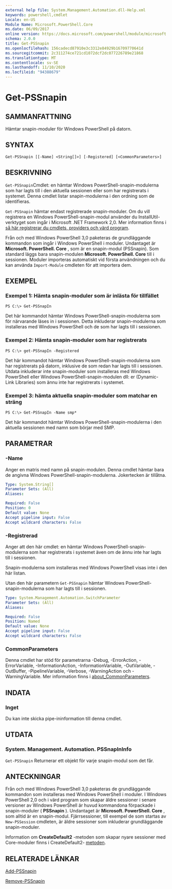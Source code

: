 ```yaml
---
external help file: System.Management.Automation.dll-Help.xml
keywords: powershell,cmdlet
Locale: en-US
Module Name: Microsoft.PowerShell.Core
ms.date: 06/09/2017
online version: https://docs.microsoft.com/powershell/module/microsoft.powershell.core/get-pssnapin?view=powershell-5.1&WT.mc_id=ps-gethelp
schema: 2.0.0
title: Get-PSSnapin
ms.openlocfilehash: 156cadecd87910e3c3312e84929b16709770641d
ms.sourcegitcommit: 2c311274ce721cd1072dcf2dc077226789e21868
ms.translationtype: MT
ms.contentlocale: sv-SE
ms.lasthandoff: 11/10/2020
ms.locfileid: "94388679"
---
```

# Get-PSSnapin

## SAMMANFATTNING
Hämtar snapin-moduler för Windows PowerShell på datorn.

## SYNTAX

```
Get-PSSnapin [[-Name] <String[]>] [-Registered] [<CommonParameters>]
```

## BESKRIVNING

`Get-PSSnapin`Cmdlet: en hämtar Windows PowerShell-snapin-modulerna som har lagts till i den aktuella sessionen eller som har registrerats i systemet. Denna cmdlet listar snapin-modulerna i den ordning som de identifieras.

`Get-PSSnapin` hämtar endast registrerade snapin-moduler. Om du vill registrera en Windows PowerShell-snapin-modul använder du InstallUtil-verktyget som ingår i Microsoft .NET Framework 2,0. Mer information finns i [så här registrerar du cmdlets, providers och värd program](/previous-versions//ms714644(v=vs.85)).

Från och med Windows PowerShell 3,0 paketeras de grundläggande kommandon som ingår i Windows PowerShell i moduler. Undantaget är **Microsoft. PowerShell. Core** , som är en snapin-modul (PSSnapin).
Som standard läggs bara snapin-modulen **Microsoft. PowerShell. Core** till i sessionen. Moduler importeras automatiskt vid första användningen och du kan använda `Import-Module` cmdleten för att importera dem.

## EXEMPEL

### Exempel 1: Hämta snapin-moduler som är inlästa för tillfället

```
PS C:\> Get-PSSnapIn
```

Det här kommandot hämtar Windows PowerShell-snapin-modulerna som för närvarande läses in i sessionen. Detta inkluderar snapin-modulerna som installeras med Windows PowerShell och de som har lagts till i sessionen.

### Exempel 2: Hämta snapin-moduler som har registrerats

```
PS C:\> get-PSSnapIn -Registered
```

Det här kommandot hämtar Windows PowerShell-snapin-modulerna som har registrerats på datorn, inklusive de som redan har lagts till i sessionen. Utdata inkluderar inte snapin-moduler som installeras med Windows PowerShell eller Windows PowerShell-snapin-modulen dll: er (Dynamic-Link Libraries) som ännu inte har registrerats i systemet.

### Exempel 3: hämta aktuella snapin-moduler som matchar en sträng

```
PS C:\> Get-PSSnapIn -Name smp*
```

Det här kommandot hämtar Windows PowerShell-snapin-modulerna i den aktuella sessionen med namn som börjar med SMP.

## PARAMETRAR

### -Name

Anger en matris med namn på snapin-modulen. Denna cmdlet hämtar bara de angivna Windows PowerShell-snapin-modulerna. Jokertecken är tillåtna.

```yaml
Type: System.String[]
Parameter Sets: (All)
Aliases:

Required: False
Position: 0
Default value: None
Accept pipeline input: False
Accept wildcard characters: False
```

### -Registrerad

Anger att den här cmdlet: en hämtar Windows PowerShell-snapin-modulerna som har registrerats i systemet även om de ännu inte har lagts till i sessionen.

Snapin-modulerna som installeras med Windows PowerShell visas inte i den här listan.

Utan den här parametern `Get-PSSnapin` hämtar Windows PowerShell-snapin-modulerna som har lagts till i sessionen.

```yaml
Type: System.Management.Automation.SwitchParameter
Parameter Sets: (All)
Aliases:

Required: False
Position: Named
Default value: None
Accept pipeline input: False
Accept wildcard characters: False
```

### CommonParameters

Denna cmdlet har stöd för parametrarna -Debug, -ErrorAction, -ErrorVariable, -InformationAction, -InformationVariable, -OutVariable, -OutBuffer, -PipelineVariable, -Verbose, -WarningAction och -WarningVariable. Mer information finns i [about_CommonParameters](https://go.microsoft.com/fwlink/?LinkID=113216).

## INDATA

### Inget
Du kan inte skicka pipe-ininformation till denna cmdlet.

## UTDATA

### System. Management. Automation. PSSnapInInfo

`Get-PSSnapin` Returnerar ett objekt för varje snapin-modul som det får.

## ANTECKNINGAR

Från och med Windows PowerShell 3,0 paketeras de grundläggande kommandon som installeras med Windows PowerShell i moduler. I Windows PowerShell 2,0 och i värd program som skapar äldre sessioner i senare versioner av Windows PowerShell är huvud kommandona förpackade i snapin-moduler ( **PSSnapin** ). Undantaget är **Microsoft. PowerShell. Core** , som alltid är en snapin-modul. Fjärrsessioner, till exempel de som startas av `New-PSSession` cmdleten, är äldre sessioner som inkluderar grundläggande snapin-moduler.

 Information om **CreateDefault2** -metoden som skapar nyare sessioner med Core-moduler finns i CreateDefault2- [metoden](/dotnet/api/system.management.automation.runspaces.initialsessionstate.createdefault2#System_Management_Automation_Runspaces_InitialSessionState_CreateDefault2).

## RELATERADE LÄNKAR

[Add-PSSnapin](Add-PSSnapin.md)

[Remove-PSSnapin](Remove-PSSnapin.md)
